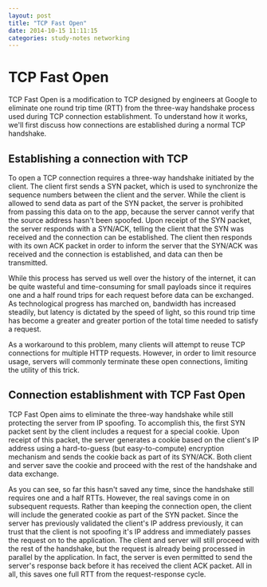 ```yaml
---
layout: post
title: "TCP Fast Open"
date: 2014-10-15 11:11:15
categories: study-notes networking
---
```


# TCP Fast Open

TCP Fast Open is a modification to TCP designed by engineers at Google to
eliminate one round trip time (RTT) from the three-way handshake process
used during TCP connection establishment. To understand how it works, we'll
first discuss how connections are established during a normal TCP handshake.

## Establishing a connection with TCP

To open a TCP connection requires a three-way handshake initiated by the
client. The client first sends a SYN packet, which is used to synchronize
the sequence numbers between the client and the server. While the client
is allowed to send data as part of the SYN packet, the server is prohibited
from passing this data on to the app, because the server cannot verify that
the source address hasn't been spoofed. Upon receipt of the SYN packet,
the server responds with a SYN/ACK, telling the client that the SYN was
received and the connection can be established. The client then responds
with its own ACK packet in order to inform the server that the SYN/ACK was
received and the connection is established, and data can then be transmitted.

While this process has served us well over the history of the internet, it can
be quite wasteful and time-consuming for small payloads since it requires one
and a half round trips for each request before data can be exchanged. As
technological progress has marched on, bandwidth has increased steadily, but
latency is dictated by the speed of light, so this round trip time has become
a greater and greater portion of the total time needed to satisfy a request.

As a workaround to this problem, many clients will attempt to reuse TCP
connections for multiple HTTP requests. However, in order to limit resource
usage, servers will commonly terminate these open connections, limiting the
utility of this trick.

## Connection establishment with TCP Fast Open

TCP Fast Open aims to eliminate the three-way handshake while still protecting
the server from IP spoofing. To accomplish this, the first SYN packet sent by
the client includes a request for a special cookie. Upon receipt of this packet,
the server generates a cookie based on the client's IP address using a
hard-to-guess (but easy-to-compute) encryption mechanism and sends the cookie
back as part of its SYN/ACK. Both client and server save the cookie and proceed
with the rest of the handshake and data exchange.

As you can see, so far this hasn't saved any time, since the handshake still
requires one and a half RTTs. However, the real savings come in on subsequent
requests. Rather than keeping the connection open, the client will include the
generated cookie as part of the SYN packet. Since the server has previously
validated the client's IP address previously, it can trust that the client is
not spoofing it's IP address and immediately passes the request on to the
application. The client and server will still proceed with the rest of the
handshake, but the request is already being processed in parallel by the
application. In fact, the server is even permitted to send the server's response
back before it has received the client ACK packet. All in all, this saves one
full RTT from the request-response cycle.
